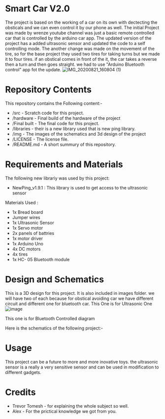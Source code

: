 # Smart Car V2.0 
The project is based on the working of a car on its own with dectecting the obsticals and we can even control it by our phone as well. The initial Project was made by wrenze youtube channel was just a basic remote controlled car that is controlled by the arduino car app. The updated version of the project has a added ultrasonic sensor and updated the code to a self controlling mode. The another change was made on the movement of the tire, so for the base project they used two tires for taking turns but we made it to four tires. if an obstical comes in front of the it, the car takes a reverse then a turn and then goes straight. we had to use "Arduino Bluetooth control" app fot the update.
![IMG_20200821_160804 (1)](https://user-images.githubusercontent.com/68714309/90939682-9bcc2380-e3c9-11ea-82d1-03632ffd443b.jpg)


# Repository Contents

This repository contains the Following content:- 
* /src - Scratch code for this project.
* /hardware - Final build of the hardware of the project 
* /Final built - The final code for this project.
* /libraries - their is a new library used that is new ping library.
* /img - The images of the schematics and 3d design of the project 
* /LICENSE - The license file. 
* /README.md - A short summury of this repository.

# Requirements and Materials 
The following new librariy was used by this project:

* NewPing_v1.9.1 : This library is used to get access to the ultrasonic sensor

Materials Used :
  * 1x Bread board 
  * Jumper wires 
  * 1x Ultrasonic Sensor 
  * 1x Servo motor
  * 2x panels of battries 
  * 1x motor driver 
  * 1x Arduino Uno
  * 4x DC motors 
  * 4x tires 
  * 1x HC- 05 Bluetooth module 
  
  # Design and Schematics
  This is a 3D design for this project. It is also included in images folder.
  we will have two of each because for obstical avoiding car we have different circuit and different one for bluetooth car.
  This One is for Ultrasonic One 
  ![image](https://user-images.githubusercontent.com/68714309/90944440-f79fa800-e3db-11ea-95be-8a43364f1d79.png)
  
  This one is for Bluetooth Controlled diagram 
  
  
  Here is the schematics of the following project:-  
  
  # Usage 
  This project can be a future to more and more inovative toys. the ultrasonic sensor is a really a very sensitive sensor and can be used in modification to different gadgets.
  
  # Credits 
  
 * Trevor Tomesh - for explaining the whole subject so well.
 * Alex - For the prictical knowledge we got from you.
